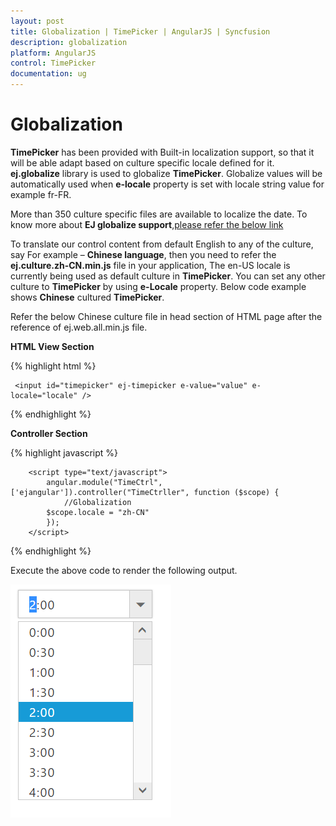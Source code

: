 ```yaml
---
layout: post
title: Globalization | TimePicker | AngularJS | Syncfusion
description: globalization
platform: AngularJS
control: TimePicker
documentation: ug
---
```


# Globalization 

**TimePicker** has been provided with Built-in localization support, so that it will be able adapt based on culture specific locale defined for it.
**ej.globalize** library is used to globalize **TimePicker**. Globalize values will be automatically used when **e-locale** property is set with locale string value for example fr-FR.

More than 350 culture specific files are available to localize the date. To know more about **EJ globalize support**,[please refer the below link](http://help.syncfusion.com/js/localization)

To translate our control content from default English to any of the culture, say For example – **Chinese language**, then you need to refer the **ej.culture.zh-CN.min.js** file in your application,
The en-US locale is currently being used as default culture in **TimePicker**. You can set any other culture to **TimePicker** by using **e-Locale** property. Below code example shows **Chinese** cultured **TimePicker**.

Refer the below Chinese culture file in head section of HTML page after the reference of ej.web.all.min.js file.

**HTML View Section**

{% highlight html %}

     <input id="timepicker" ej-timepicker e-value="value" e-locale="locale" />

{% endhighlight %}

**Controller Section**

{% highlight javascript %}

        <script type="text/javascript">
            angular.module("TimeCtrl", ['ejangular']).controller("TimeCtrller", function ($scope) {
                //Globalization
            $scope.locale = "zh-CN"
            });
        </script>

{% endhighlight %}

Execute the above code to render the following output.


![](Globalization_images/Globalization_images1.png)